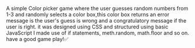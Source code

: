 A simple Color picker game where the user guesses random numbers from 1-3 and randomly selects a color box,this color box returns an error message is the user's guess is wrong and a congratulatory message if the user is right. 
it was designed using CSS and structured using basic JavaScript
I made use of if statements, meth.random, math.floor and so on.
have a good game play!✅
